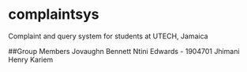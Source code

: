 # complaintsys
Complaint and query system for students at UTECH, Jamaica

##Group Members
Jovaughn Bennett
Ntini Edwards - 1904701 
Jhimani Henry
Kariem

